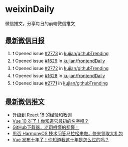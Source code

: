 # weixinDaily
微信推文，分享每日的前端微信推文

## [最新微信日报](https://github.com/kujian/weixinDaily/issues)

<!--START_SECTION:activity-->
1. ❗ Opened issue [#2773](https://github.com/kujian/githubTrending/issues/2773) in [kujian/githubTrending](https://github.com/kujian/githubTrending)
2. ❗ Opened issue [#1629](https://github.com/kujian/frontendDaily/issues/1629) in [kujian/frontendDaily](https://github.com/kujian/frontendDaily)
3. ❗ Opened issue [#2772](https://github.com/kujian/githubTrending/issues/2772) in [kujian/githubTrending](https://github.com/kujian/githubTrending)
4. ❗ Opened issue [#1628](https://github.com/kujian/frontendDaily/issues/1628) in [kujian/frontendDaily](https://github.com/kujian/frontendDaily)
5. ❗ Opened issue [#2771](https://github.com/kujian/githubTrending/issues/2771) in [kujian/githubTrending](https://github.com/kujian/githubTrending)
<!--END_SECTION:activity-->


## [最新微信推文](https://weixin.qdkfweb.cn/)

<!-- BLOG-POST-LIST:START -->
- [升级到 React 18 的经验和教训](https://weixin.qdkfweb.cn/40284.html)
- [Vue 10 岁了！你知道它最初的名字吗？](https://weixin.qdkfweb.cn/40281.html)
- [GitHub下载器，老司机懂的都懂！](https://weixin.qdkfweb.cn/40282.html)
- [思否 HarmonyOS 技术问答马拉松来啦，快来领取大礼包](https://weixin.qdkfweb.cn/40294.html)
- [Vue 发布十年了！你知道我这十年是怎么过的吗？](https://weixin.qdkfweb.cn/40259.html)
<!-- BLOG-POST-LIST:END -->